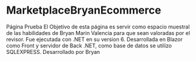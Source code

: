 # MarketplaceBryanEcommerce
Página Prueba 
El Objetivo de esta página es servir como espacio muestral de las habilidades de Bryan Marin Valencia para que sean valoradas por el revisor.
Fue ejecutada con .NET en su version 6.
Desarrollada en Blazor como Front y servidor de Back .NET, como base de datos se utilizo SQLEXPRESS.
Desarrollado por Bryan
